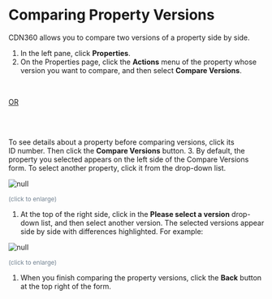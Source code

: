 <!--?xml version="1.0" encoding="utf-8"?-->

# Comparing Property Versions

CDN360 allows you to compare two versions of a property side by side.

1. In the left pane, click **Properties**.
2. On the Properties page, click the **Actions** menu of the property whose version you want to compare, and then select **Compare Versions**. <br>

<br>

<u>OR</u>

<br>

<br>

To see details about a property before comparing versions, click its ID number. Then click the **Compare Versions** button.
3. By default, the property you selected appears on the left side of the Compare Versions form. To select another property, click it from the drop-down list.


<!-- -->

![null](<../Resources/Images/Compare Versions Empty.png>)

<span style="color: #708090; font-size: 9pt;">(click to enlarge)</span>

1. At the top of the right side, click in the **Please select a version** drop-down list, and then select another version. The selected versions appear side by side with differences highlighted. For example:

<!-- -->

![null](<../Resources/Images/Compare Versions Populated.png>)

<span style="color: #708090; font-size: 9pt;">(click to enlarge)</span>

1. When you finish comparing the property versions, click the **Back** button at the top right of the form.

<!-- -->

